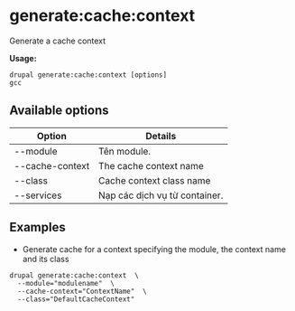 # generate:cache:context
Generate a cache context

**Usage:**
```
drupal generate:cache:context [options]
gcc
```

## Available options
Option | Details
-------|-------------
--module | Tên module.
--cache-context | The cache context name
--class | Cache context class name
--services | Nạp các dịch vụ từ container.

## Examples
* Generate cache for a context specifying the module, the context name and its class
```
drupal generate:cache:context  \
  --module="modulename"  \
  --cache-context="ContextName"  \
  --class="DefaultCacheContext"
```
